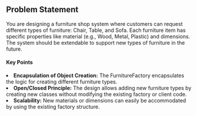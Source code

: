 <h2>Problem Statement</h2>
<p>You are designing a furniture shop system where customers can request different types of furniture: Chair, Table, and Sofa. Each furniture item has specific properties like material (e.g., Wood, Metal, Plastic) and dimensions. The system should be extendable to support new types of furniture in the future.</p>


<h4>Key Points</h4>
<li><b>Encapsulation of Object Creation:</b> The FurnitureFactory encapsulates the logic for creating different furniture types.</li>
<li><b>Open/Closed Principle:</b> The design allows adding new furniture types by creating new classes without modifying the existing factory or client code.</li>
<li><b>Scalability:</b> New materials or dimensions can easily be accommodated by using the existing factory structure.</li>
